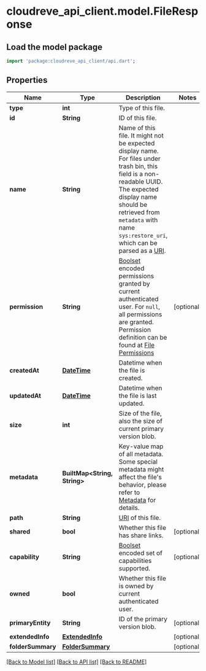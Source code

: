 # cloudreve_api_client.model.FileResponse

## Load the model package
```dart
import 'package:cloudreve_api_client/api.dart';
```

## Properties
Name | Type | Description | Notes
------------ | ------------- | ------------- | -------------
**type** | **int** | Type of this file. | 
**id** | **String** | ID of this file. | 
**name** | **String** | Name of this file.   It might not be expected display name. For files under trash bin, this field is a non-readable UUID. The expected display name should be retrieved from `metadata` with name `sys:restore_uri`, which can be parsed as a [URI](https://docs.cloudreve.org/api/file-uri). | 
**permission** | **String** | [Boolset](https://docs.cloudreve.org/api/boolset) encoded permissions granted by current authenticated user. For `null`, all permissions are granted. Permission definition can be found at [File Permissions](https://docs.cloudreve.org/api/boolset#file-permission) | [optional] 
**createdAt** | [**DateTime**](DateTime.md) | Datetime when the file is created. | 
**updatedAt** | [**DateTime**](DateTime.md) | Datetime when the file is last updated. | 
**size** | **int** | Size of the file, also the size of current primary version blob. | 
**metadata** | **BuiltMap&lt;String, String&gt;** | Key-value  map of all metadata. Some special metadata might affect the file's behavior, please refer to [Metadata](https://docs.cloudreve.org/en/api/metadata) for details. | 
**path** | **String** | [URI](https://docs.cloudreve.org/api/file-uri) of this file. | 
**shared** | **bool** | Whether this file has share links. | [optional] 
**capability** | **String** | [Boolset](https://docs.cloudreve.org/api/boolset) encoded set of capabilities supported. | [optional] 
**owned** | **bool** | Whether this file is owned by current authenticated user. | 
**primaryEntity** | **String** | ID of the primary version blob. | [optional] 
**extendedInfo** | [**ExtendedInfo**](ExtendedInfo.md) |  | [optional] 
**folderSummary** | [**FolderSummary**](FolderSummary.md) |  | [optional] 

[[Back to Model list]](../README.md#documentation-for-models) [[Back to API list]](../README.md#documentation-for-api-endpoints) [[Back to README]](../README.md)



